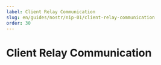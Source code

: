 ```yaml
---
label: Client Relay Communication
slug: en/guides/nostr/nip-01/client-relay-communication
order: 30
---
```


# Client Relay Communication
